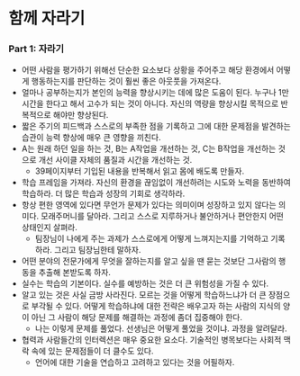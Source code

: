 # 함께 자라기

### Part 1: 자라기

- 어떤 사람을 평가하기 위해선 단순한 요소보다 상황을 주어주고 해당 환경에서 어떻게 행동하는지를 판단하는 것이 훨씬 좋은 아웃풋을 가져온다.
- 얼마나 공부하는지가 본인의 능력을 향상시키는 데에 많은 도움이 된다. 누구나 1만 시간을 한다고 해서 고수가 되는 것이 아니다. 자신의 역량을 향상시킬 목적으로 반복적으로 해야만 향상된다.
- 짧은 주기의 피드백과 스스로의 부족한 점을 기록하고 그에 대한 문제점을 발견하는 습관이 능력 향상에 매우 큰 영향을 끼친다.
- A는 원래 하던 일을 하는 것, B는 A작업을 개선하는 것, C는 B작업을 개선하는 것으로 개선 사이클 자체의 품질과 시간을 개선하는 것.
    - 39페이지부터 기입된 내용을 반복해서 읽고 몸에 배도록 만들자.
- 학습 프레임을 가져라. 자신의 환경을 끊임없이 개선하려는 시도와 노력을 동반하여 학습하라. 더 많은 학습과 성장의 기회로 생각하라.
- 항상 편한 영역에 있다면 무언가 문제가 있다는 의미이며 성장하고 있지 않다는 의미다. 모래주머니를 달아라. 그리고 스스로 지루하거나 불안하거나 편안한지 어떤 상태인지 살펴라.
    - 팀장님이 나에게 주는 과제가 스스로에게 어떻게 느껴지는지를 기억하고 기록하라. 그리고 팀장님한테 말하자.
- 어떤 분야의 전문가에게 무엇을 잘하는지를 알고 싶을 땐 묻는 것보단 그사람의 행동을 추출해 본받도록 하자.
- 실수는 학습의 기본이다. 실수를 예방하는 것은 더 큰 위험성을 가질 수 있다.
- 알고 있는 것은 사실 금방 사라진다. 모르는 것을 어떻게 학습하느냐가 더 큰 장점으로 부각될 수 있다. 어떻게 학습하냐에 대한 전략은 배우고자 하는 사람의 지식의 양이 아닌 그 사람이 해당 문제를 해결하는 과정에 좀더 집중해야 한다.
    - 나는 이렇게 문제를 풀었다. 선생님은 어떻게 풀었을 것이냐. 과정을 알려달라.
- 협력과 사람들간의 인터렉션은 매우 중요한 요소다. 기술적인 병목보다는 사회적 맥락 속에 있는 문제점들이 더 클수도 있다.
    - 언어에 대한 기술을 연습하고 고려하고 있다는 것을 어필하자.
